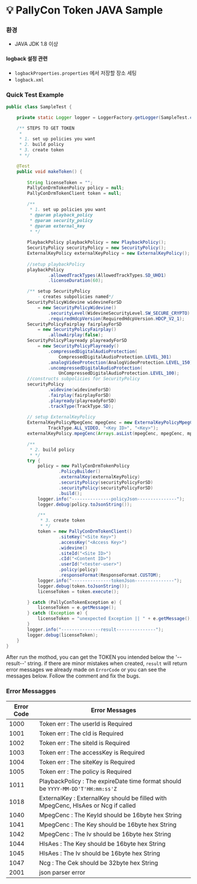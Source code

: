 # :bulb: PallyCon Token JAVA Sample



### 환경

- JAVA JDK 1.8 이상



#### logback 설정 관련

- `logbackProperties.properties` 에서 저장할 장소 세팅
- `logback.xml`





### Quick Test Example

```java
public class SampleTest {

    private static Logger logger = LoggerFactory.getLogger(SampleTest.class);

    /** STEPS TO GET TOKEN
     * 
     * 1. set up policies you want
     * 2. build policy
     * 3. create token
     * */

    @Test
    public void makeToken() {
        
        String licenseToken = "";
        PallyConDrmTokenPolicy policy = null;
        PallyConDrmTokenClient token = null;

        /**
         * 1. set up policies you want
         * @param playback_policy
         * @param security_policy
         * @param external_key
         * */
        
        PlaybackPolicy playbackPolicy = new PlaybackPolicy();
        SecurityPolicy securityPolicy = new SecurityPolicy();
        ExternalKeyPolicy externalKeyPolicy = new ExternalKeyPolicy();
        
        //setup playbackPolicy
        playbackPolicy
                .allowedTrackTypes(AllowedTrackTypes.SD_UHD1)
            	.licenseDuration(60);

        /** setup SecurityPolicy
            - creates subpolicies named*/
        SecurityPolicyWidevine widevineForSD 
            = new SecurityPolicyWidevine()
                .securityLevel(WidevineSecurityLevel.SW_SECURE_CRYPTO)
                .requiredHdcpVersion(RequiredHdcpVersion.HDCP_V2_1);
        SecurityPolicyFairplay fairplayForSD 
            = new SecurityPolicyFairplay()
                .allowAirplay(false);
        SecurityPolicyPlayready playreadyForSD 
            = new SecurityPolicyPlayready()
                .compressedDigitalAudioProtection(
        		    CompressedDigitalAudioProtection.LEVEL_301)
                .analogVideoProtection(AnalogVideoProtection.LEVEL_150)
                .uncompressedDigitalAudioProtection(
            		UnCompressedDigitalAudioProtection.LEVEL_100);
        //constructs subpolicies for SecurityPolicy
        securityPolicy
                .widevine(widevineForSD)
                .fairplay(fairplayForSD)
                .playready(playreadyForSD)
                .trackType(TrackType.SD);
     
        // setup ExternalKeyPolicy
        ExternalKeyPolicyMpegCenc mpegCenc = new ExternalKeyPolicyMpegCenc(
                TrackType.ALL_VIDEO, "<Key ID>", "<Key>");
        externalKeyPolicy.mpegCenc(Arrays.asList(mpegCenc, mpegCenc, mpegCenc));

        /**
         * 2. build policy
         * */
        try {
            policy = new PallyConDrmTokenPolicy
                    .PolicyBuilder()
                    .externalKey(externalKeyPolicy)
                    .securityPolicy(securityPolicyForSD)
                    .securityPolicy(securityPolicyForSD)
                    .build();
            logger.info("---------------policyJson---------------");
            logger.debug(policy.toJsonString());

            /**
             * 3. create token
             * */
            token = new PallyConDrmTokenClient()
                    .siteKey("<Site Key>")
                    .accessKey("<Access Key>")
                    .widevine()
                    .siteId("<Site ID>")
                    .cId("<Content ID>")
                    .userId("<tester-user>")
                    .policy(policy)
                    .responseFormat(ResponseFormat.CUSTOM);
            logger.info("---------------tokenJson---------------");
            logger.debug(token.toJsonString());
            licenseToken = token.execute();

        } catch (PallyConTokenException e) {
            licenseToken = e.getMessage();
        } catch (Exception e) {
            licenseToken = "unexpected Exception || " + e.getMessage();
        }
        logger.info("---------------result---------------");
        logger.debug(licenseToken);
    }
}
```

After run the mothod, you can get the TOKEN you intended below the '--result--' string.  if there are minor mistakes when created, `result` will return error messages we already made on  `ErrorCode` or you can see the messages below. Follow the comment and fix the bugs. 







### Error Messagges

| Error Code | Error Messages                                               |
| ---------- | ------------------------------------------------------------ |
| 1000       | Token err : The userId is Required                           |
| 1001       | Token err : The cId is Required                              |
| 1002       | Token err : The siteId is Required                           |
| 1003       | Token err : The accessKey is Required                        |
| 1004       | Token err : The siteKey is Required                          |
| 1005       | Token err : The policy is Required                           |
| 1011 | PlaybackPolicy : The expireDate time format should be `YYYY-MM-DD'T'HH:mm:ss'Z` |
| 1018 | ExternalKey : ExternalKey should be filled with MpegCenc, HlsAes or Ncg if called |
| 1040 | MpegCenc : The KeyId should be 16byte hex String |
| 1041 | MpegCenc : The Key should be 16byte hex String |
| 1042 | MpegCenc : The Iv should be 16byte hex String |
| 1044 | HlsAes : The Key should be 16byte hex String |
| 1045 | HlsAes : The Iv should be 16byte hex String |
| 1047 | Ncg : The Cek should be 32byte hex String |
| 2001 | json parser error |
